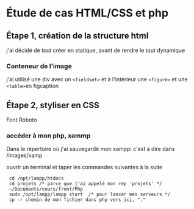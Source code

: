 # Étude de cas HTML/CSS et php

## Étape 1, création de la structure html 
j'ai décidé de tout créer en statique, avant de rendre le tout dynamique 

### Conteneur de l'image
j'ai utilisé une div avec un ```<fieldset>``` 
et à l'intérieur une ```<figure>``` et une ```<table>```en figcaption

## Étape 2, styliser en CSS
Font Roboto

### accéder à mon php, xammp
Dans le répertoire où j'ai sauvegardé mon xampp: c'est à dire dans /images/xamp

ouvrir un terminal et taper les commandes suivantes à la suite
```
 cd /opt/lampp/htdocs
 cd projets /* parce que j'ai appelé mon rep 'projets' */
 ~/Documents/cours/front/Php
 sudo /opt/lampp/lampp start  /* pour lancer mes serveurs */
 cp -r chemin de mon fichier dans php vers ici, "."

 

